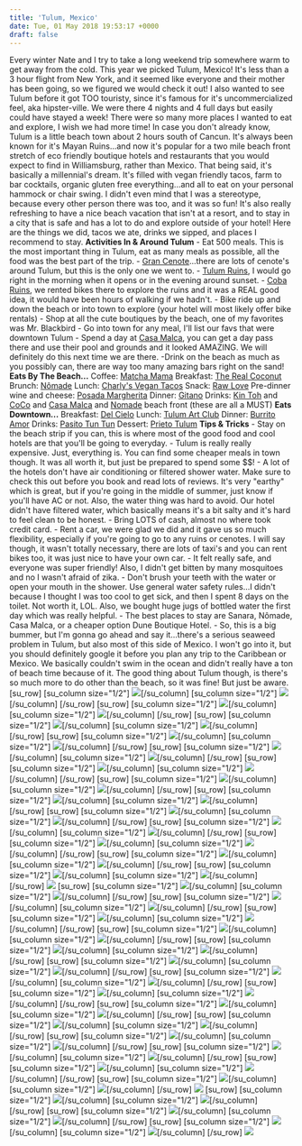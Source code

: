 ```yaml
---
title: 'Tulum, Mexico'
date: Tue, 01 May 2018 19:53:17 +0000
draft: false
---
```


Every winter Nate and I try to take a long weekend trip somewhere warm to get away from the cold. This year we picked Tulum, Mexico! It's less than a 3 hour flight from New York, and it seemed like everyone and their mother has been going, so we figured we would check it out! I also wanted to see Tulum before it got TOO touristy, since it's famous for it's uncommercialized feel, aka hipster-ville. We were there 4 nights and 4 full days but easily could have stayed a week! There were so many more places I wanted to eat and explore, I wish we had more time! In case you don't already know, Tulum is a little beach town about 2 hours south of Cancun. It's always been known for it's Mayan Ruins...and now it's popular for a two mile beach front stretch of eco friendly boutique hotels and restaurants that you would expect to find in Williamsburg, rather than Mexico. That being said, it's basically a millennial's dream. It's filled with vegan friendly tacos, farm to bar cocktails, organic gluten free everything...and all to eat on your personal hammock or chair swing. I didn't even mind that I was a stereotype, because every other person there was too, and it was so fun! It's also really refreshing to have a nice beach vacation that isn't at a resort, and to stay in a city that is safe and has a lot to do and explore outside of your hotel! Here are the things we did, tacos we ate, drinks we sipped, and places I recommend to stay. **Activities In & Around Tulum** \- Eat 500 meals. This is the most important thing in Tulum, eat as many meals as possible, all the food was the best part of the trip. - [Gran Cenote](https://www.instagram.com/explore/locations/306480373135351/grand-cenote/)...there are lots of cenote's around Tulum, but this is the only one we went to. - [Tulum Ruins](https://www.instagram.com/explore/locations/147735512474995/tulum-ruins/), I would go right in the morning when it opens or in the evening around sunset. - [Coba Ruins](https://www.instagram.com/explore/locations/1034561306/el-faisan-coba-ruins-mexico/), we rented bikes there to explore the ruins and it was a REAL good idea, it would have been hours of walking if we hadn't. - Bike ride up and down the beach or into town to explore (your hotel will most likely offer bike rentals) - Shop at all the cute boutiques by the beach, one of my favorites was Mr. Blackbird - Go into town for any meal, I'll list our favs that were downtown Tulum - Spend a day at [Casa Malca](https://www.instagram.com/casamalca/), you can get a day pass there and use their pool and grounds and it looked AMAZING. We will definitely do this next time we are there. -Drink on the beach as much as you possibly can, there are way too many amazing bars right on the sand! **Eats By The Beach...** Coffee: [Matcha Mama](https://www.instagram.com/matchamamatulum/) Breakfast: [The Real Coconut](https://www.instagram.com/therealcoconut/) Brunch: [Nômade](https://www.instagram.com/nomadetulum/) Lunch: [Charly's Vegan Tacos](https://www.instagram.com/charlysvegantacos/) Snack: [Raw Love](https://www.instagram.com/rawlovetulum/) Pre-dinner wine and cheese: [Posada Margherita](https://www.instagram.com/explore/locations/2182763/posada-margherita/) Dinner: [Gitano](https://www.instagram.com/gitanotulum/) Drinks: [Kin Toh](https://www.instagram.com/kintohtulum/) and [CoCo](https://www.instagram.com/cocotulum/) and [Casa Malca](https://www.instagram.com/casamalca/) and [Nomade](https://www.instagram.com/nomadetulum/) beach front (these are all a MUST) **Eats Downtown...** Breakfast: [Del Cielo](https://www.instagram.com/delcielotulum/) Lunch: [Tulum Art Club](https://www.instagram.com/tulumartclub/) Dinner: [Burrito Amor](https://www.instagram.com/explore/locations/661077603/burrito-amor/) Drinks: [Pasito Tun Tun](https://www.instagram.com/pasitotulum/) Dessert: [Prieto Tulum](https://www.instagram.com/prietotulum/) **Tips & Tricks** \- Stay on the beach strip if you can, this is where most of the good food and cool hotels are that you'll be going to everyday. - Tulum is really really expensive. Just, everything is. You can find some cheaper meals in town though. It was all worth it, but just be prepared to spend some $$! - A lot of the hotels don't have air conditioning or filtered shower water. Make sure to check this out before you book and read lots of reviews. It's very "earthy" which is great, but if you're going in the middle of summer, just know if you'll have AC or not. Also, the water thing was hard to avoid. Our hotel didn't have filtered water, which basically means it's a bit salty and it's hard to feel clean to be honest. - Bring LOTS of cash, almost no where took credit card. - Rent a car, we were glad we did and it gave us so much flexibility, especially if you're going to go to any ruins or cenotes. I will say though, it wasn't totally necessary, there are lots of taxi's and you can rent bikes too, it was just nice to have your own car. - It felt really safe, and everyone was super friendly! Also, I didn't get bitten by many mosquitoes and no I wasn't afraid of zika. - Don't brush your teeth with the water or open your mouth in the shower. Use general water safety rules...I didn't because I thought I was too cool to get sick, and then I spent 8 days on the toilet. Not worth it, LOL. Also, we bought huge jugs of bottled water the first day which was really helpful. - The best places to stay are Sanara, Nômade, Casa Malca, or a cheaper option Dune Boutique Hotel. - So, this is a big bummer, but I'm gonna go ahead and say it...there's a serious seaweed problem in Tulum, but also most of this side of Mexico. I won't go into it, but you should definitely google it before you plan any trip to the Caribbean or Mexico. We basically couldn't swim in the ocean and didn't really have a ton of beach time because of it. The good thing about Tulum though, is there's so much more to do other than the beach, so it was fine! But just be aware. \[su\_row\] \[su\_column size="1/2"\] ![](http://jennajuby.com/wp-content/uploads/2018/05/Tulum_Blog-2.jpg)\[/su\_column\] \[su\_column size="1/2"\] ![](http://jennajuby.com/wp-content/uploads/2018/05/Tulum_Blog-3.jpg)\[/su\_column\] \[/su\_row\] \[su\_row\] \[su\_column size="1/2"\] ![](http://jennajuby.com/wp-content/uploads/2018/05/Tulum_Blog-4.jpg)\[/su\_column\] \[su\_column size="1/2"\] ![](http://jennajuby.com/wp-content/uploads/2018/05/Tulum_Blog-10.jpg)\[/su\_column\] \[/su\_row\] \[su\_row\] \[su\_column size="1/2"\] ![](http://jennajuby.com/wp-content/uploads/2018/05/Tulum_Blog-7.jpg)\[/su\_column\] \[su\_column size="1/2"\] ![](http://jennajuby.com/wp-content/uploads/2018/05/Tulum_Blog-8.jpg)\[/su\_column\] \[/su\_row\] \[su\_row\] \[su\_column size="1/2"\] ![](http://jennajuby.com/wp-content/uploads/2018/05/Tulum_Blog-9.jpg)\[/su\_column\] \[su\_column size="1/2"\] ![](http://jennajuby.com/wp-content/uploads/2018/05/Tulum_Blog-6.jpg)\[/su\_column\] \[/su\_row\] \[su\_row\] \[su\_column size="1/2"\] ![](http://jennajuby.com/wp-content/uploads/2018/05/Tulum_Blog-5.jpg)\[/su\_column\] \[su\_column size="1/2"\] ![](http://jennajuby.com/wp-content/uploads/2018/05/Tulum_Blog-11.jpg)\[/su\_column\] \[/su\_row\] \[su\_row\] \[su\_column size="1/2"\] ![](http://jennajuby.com/wp-content/uploads/2018/05/Tulum_Blog-12.jpg)\[/su\_column\] \[su\_column size="1/2"\] ![](http://jennajuby.com/wp-content/uploads/2018/05/Tulum_Blog-13-e1525215232682.jpg)\[/su\_column\] \[/su\_row\] \[su\_row\] \[su\_column size="1/2"\] ![](http://jennajuby.com/wp-content/uploads/2018/05/Tulum_Blog-64.jpg)\[/su\_column\] \[su\_column size="1/2"\] ![](http://jennajuby.com/wp-content/uploads/2018/05/Tulum_Blog-14.jpg)\[/su\_column\] \[/su\_row\] \[su\_row\] \[su\_column size="1/2"\] ![](http://jennajuby.com/wp-content/uploads/2018/05/Tulum_Blog-41.jpg)\[/su\_column\] \[su\_column size="1/2"\] ![](http://jennajuby.com/wp-content/uploads/2018/05/Tulum_Blog-44.jpg)\[/su\_column\] \[/su\_row\] \[su\_row\] \[su\_column size="1/2"\] ![](http://jennajuby.com/wp-content/uploads/2018/05/Tulum_Blog-43.jpg)\[/su\_column\] \[su\_column size="1/2"\] ![](http://jennajuby.com/wp-content/uploads/2018/05/Tulum_Blog-42.jpg)\[/su\_column\] \[/su\_row\] \[su\_row\] \[su\_column size="1/2"\] ![](http://jennajuby.com/wp-content/uploads/2018/05/Tulum_Blog-16.jpg)\[/su\_column\] \[su\_column size="1/2"\] ![](http://jennajuby.com/wp-content/uploads/2018/05/Tulum_Blog-15.jpg)\[/su\_column\] \[/su\_row\] \[su\_row\] \[su\_column size="1/2"\] ![](http://jennajuby.com/wp-content/uploads/2018/05/Tulum_Blog-18.jpg)\[/su\_column\] \[su\_column size="1/2"\] ![](http://jennajuby.com/wp-content/uploads/2018/05/Tulum_Blog-21.jpg)\[/su\_column\] \[/su\_row\] \[su\_row\] \[su\_column size="1/2"\] ![](http://jennajuby.com/wp-content/uploads/2018/05/Tulum_Blog-23.jpg)\[/su\_column\] \[su\_column size="1/2"\] ![](http://jennajuby.com/wp-content/uploads/2018/05/Tulum_Blog-20.jpg)\[/su\_column\] \[/su\_row\] \[su\_row\] \[su\_column size="1/2"\] ![](http://jennajuby.com/wp-content/uploads/2018/05/Tulum_Blog-19.jpg)\[/su\_column\] \[su\_column size="1/2"\] ![](http://jennajuby.com/wp-content/uploads/2018/05/Tulum_Blog-22.jpg)\[/su\_column\] \[/su\_row\] ![](http://jennajuby.com/wp-content/uploads/2018/05/Tulum_Blog-17.jpg) \[su\_row\] \[su\_column size="1/2"\] ![](http://jennajuby.com/wp-content/uploads/2018/05/Tulum_Blog-24.jpg)\[/su\_column\] \[su\_column size="1/2"\] ![](http://jennajuby.com/wp-content/uploads/2018/05/Tulum_Blog-1.jpg)\[/su\_column\] \[/su\_row\] \[su\_row\] \[su\_column size="1/2"\] ![](http://jennajuby.com/wp-content/uploads/2018/05/Tulum_Blog-25.jpg)\[/su\_column\] \[su\_column size="1/2"\] ![](http://jennajuby.com/wp-content/uploads/2018/05/Tulum_Blog-27.jpg)\[/su\_column\] \[/su\_row\] \[su\_row\] \[su\_column size="1/2"\] ![](http://jennajuby.com/wp-content/uploads/2018/05/Tulum_Blog-28.jpg)\[/su\_column\] \[su\_column size="1/2"\] ![](http://jennajuby.com/wp-content/uploads/2018/05/Tulum_Blog-26.jpg)\[/su\_column\] \[/su\_row\] \[su\_row\] \[su\_column size="1/2"\] ![](http://jennajuby.com/wp-content/uploads/2018/05/Tulum_Blog-31.jpg)\[/su\_column\] \[su\_column size="1/2"\] ![](http://jennajuby.com/wp-content/uploads/2018/05/Tulum_Blog-30.jpg)\[/su\_column\] \[/su\_row\] \[su\_row\] \[su\_column size="1/2"\] ![](http://jennajuby.com/wp-content/uploads/2018/05/Tulum_Blog-32.jpg)\[/su\_column\] \[su\_column size="1/2"\] ![](http://jennajuby.com/wp-content/uploads/2018/05/Tulum_Blog-29.jpg)\[/su\_column\] \[/su\_row\] \[su\_row\] \[su\_column size="1/2"\] ![](http://jennajuby.com/wp-content/uploads/2018/05/Tulum_Blog-40.jpg)\[/su\_column\] \[su\_column size="1/2"\] ![](http://jennajuby.com/wp-content/uploads/2018/05/Tulum_Blog-33.jpg)\[/su\_column\] \[/su\_row\] \[su\_row\] \[su\_column size="1/2"\] ![](http://jennajuby.com/wp-content/uploads/2018/05/Tulum_Blog-36.jpg)\[/su\_column\] \[su\_column size="1/2"\] ![](http://jennajuby.com/wp-content/uploads/2018/05/Tulum_Blog-34.jpg)\[/su\_column\] \[/su\_row\] \[su\_row\] \[su\_column size="1/2"\] ![](http://jennajuby.com/wp-content/uploads/2018/05/Tulum_Blog-37.jpg)\[/su\_column\] \[su\_column size="1/2"\] ![](http://jennajuby.com/wp-content/uploads/2018/05/Tulum_Blog-39.jpg)\[/su\_column\] \[/su\_row\] \[su\_row\] \[su\_column size="1/2"\] ![](http://jennajuby.com/wp-content/uploads/2018/05/Tulum_Blog-38.jpg)\[/su\_column\] \[su\_column size="1/2"\] ![](http://jennajuby.com/wp-content/uploads/2018/05/Tulum_Blog-47.jpg)\[/su\_column\] \[/su\_row\] \[su\_row\] \[su\_column size="1/2"\] ![](http://jennajuby.com/wp-content/uploads/2018/05/Tulum_Blog-63.jpg)\[/su\_column\] \[su\_column size="1/2"\] ![](http://jennajuby.com/wp-content/uploads/2018/05/Tulum_Blog-46.jpg)\[/su\_column\] \[/su\_row\] \[su\_row\] \[su\_column size="1/2"\] ![](http://jennajuby.com/wp-content/uploads/2018/05/Tulum_Blog-49.jpg)\[/su\_column\] \[su\_column size="1/2"\] ![](http://jennajuby.com/wp-content/uploads/2018/05/Tulum_Blog-45-e1525214342640.jpg)\[/su\_column\] \[/su\_row\] \[su\_row\] \[su\_column size="1/2"\] ![](http://jennajuby.com/wp-content/uploads/2018/05/TulumEdit.jpg)\[/su\_column\] \[su\_column size="1/2"\] ![](http://jennajuby.com/wp-content/uploads/2018/05/Tulum_Blog-50.jpg)\[/su\_column\] \[/su\_row\] \[su\_row\] \[su\_column size="1/2"\] ![](http://jennajuby.com/wp-content/uploads/2018/05/Tulum_Blog-54.jpg)\[/su\_column\] \[su\_column size="1/2"\] ![](http://jennajuby.com/wp-content/uploads/2018/05/Tulum_Blog-51.jpg)\[/su\_column\] \[/su\_row\] \[su\_row\] \[su\_column size="1/2"\] ![](http://jennajuby.com/wp-content/uploads/2018/05/Tulum_Blog-52.jpg)\[/su\_column\] \[su\_column size="1/2"\] ![](http://jennajuby.com/wp-content/uploads/2018/05/Tulum_Blog-53.jpg)\[/su\_column\] \[/su\_row\] ![](http://jennajuby.com/wp-content/uploads/2018/05/Tulum_Blog-56.jpg) \[su\_row\] \[su\_column size="1/2"\] ![](http://jennajuby.com/wp-content/uploads/2018/05/Tulum_Blog-59.jpg)\[/su\_column\] \[su\_column size="1/2"\] ![](http://jennajuby.com/wp-content/uploads/2018/05/Tulum_Blog-62.jpg)\[/su\_column\] \[/su\_row\] \[su\_row\] \[su\_column size="1/2"\] ![](http://jennajuby.com/wp-content/uploads/2018/05/Tulum_Blog-61.jpg)\[/su\_column\] \[su\_column size="1/2"\] ![](http://jennajuby.com/wp-content/uploads/2018/05/Tulum_Blog-55.jpg)\[/su\_column\] \[/su\_row\] \[su\_row\] \[su\_column size="1/2"\] ![](http://jennajuby.com/wp-content/uploads/2018/05/Tulum_Blog-60-e1525215054808.jpg)\[/su\_column\] \[su\_column size="1/2"\] ![](http://jennajuby.com/wp-content/uploads/2018/05/Tulum_Blog-57.jpg)\[/su\_column\] \[/su\_row\] ![](http://jennajuby.com/wp-content/uploads/2018/05/Tulum_Blog-58.jpg)